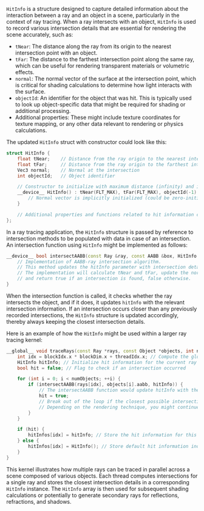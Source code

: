 `HitInfo` is a structure designed to capture detailed information about the interaction between a ray and an object in a scene, particularly in the context of ray tracing. When a ray intersects with an object, `HitInfo` is used to record various intersection details that are essential for rendering the scene accurately, such as:

- `tNear`: The distance along the ray from its origin to the nearest intersection point with an object.
- `tFar`: The distance to the farthest intersection point along the same ray, which can be useful for rendering transparent materials or volumetric effects.
- `normal`: The normal vector of the surface at the intersection point, which is critical for shading calculations to determine how light interacts with the surface.
- `objectId`: An identifier for the object that was hit. This is typically used to look up object-specific data that might be required for shading or additional processing.
- Additional properties: These might include texture coordinates for texture mapping, or any other data relevant to rendering or physics calculations.

The updated `HitInfo` struct with constructor could look like this:

```cpp
struct HitInfo {
    float tNear;    // Distance from the ray origin to the nearest intersection
    float tFar;     // Distance from the ray origin to the farthest intersection
    Vec3 normal;    // Normal at the intersection
    int objectId;   // Object identifier

    // Constructor to initialize with maximum distance (infinity) and invalid object ID
    __device__ HitInfo() : tNear(FLT_MAX), tFar(FLT_MAX), objectId(-1) {
        // Normal vector is implicitly initialized (could be zero-initialized or default-constructed depending on Vec3)
    }

    // Additional properties and functions related to hit information can be added here
};
```

In a ray tracing application, the `HitInfo` structure is passed by reference to intersection methods to be populated with data in case of an intersection. An intersection function using `HitInfo` might be implemented as follows:

```cpp
__device__ bool intersectAABB(const Ray &ray, const AABB &box, HitInfo &hitInfo) {
    // Implementation of AABB-ray intersection algorithm.
    // This method updates the hitInfo parameter with intersection details if an intersection occurs.
    // The implementation will calculate tNear and tFar, update the normal and objectId fields as necessary,
    // and return true if an intersection is found, false otherwise.
}
```

When the intersection function is called, it checks whether the ray intersects the object, and if it does, it updates `hitInfo` with the relevant intersection information. If an intersection occurs closer than any previously recorded intersections, the `HitInfo` structure is updated accordingly, thereby always keeping the closest intersection details.

Here is an example of how the `HitInfo` might be used within a larger ray tracing kernel:

```cpp
__global__ void traceRays(const Ray *rays, const Object *objects, int numObjects, HitInfo *hitInfos) {
    int idx = blockIdx.x * blockDim.x + threadIdx.x; // Compute the global thread ID
    HitInfo hitInfo; // Initialize hit information for the current ray
    bool hit = false; // Flag to check if an intersection occurred

    for (int i = 0; i < numObjects; ++i) {
        if (intersectAABB(rays[idx], objects[i].aabb, hitInfo)) {
            // The intersectAABB function would update hitInfo with the intersection details
            hit = true;
            // Break out of the loop if the closest possible intersection is found
            // Depending on the rendering technique, you might continue checking for intersections (e.g., for transparency)
        }
    }

    if (hit) {
        hitInfos[idx] = hitInfo; // Store the hit information for this ray
    } else {
        hitInfos[idx] = HitInfo(); // Store default hit information indicating no intersection
    }
}
```

This kernel illustrates how multiple rays can be traced in parallel across a scene composed of various objects. Each thread computes intersections for a single ray and stores the closest intersection details in a corresponding `HitInfo` instance. The `HitInfo` array is then used for subsequent shading calculations or potentially to generate secondary rays for reflections, refractions, and shadows.
